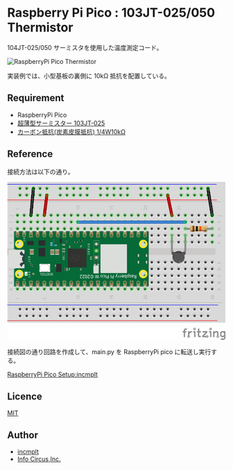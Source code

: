 # Raspberry Pi Pico : 103JT-025/050 Thermistor

104JT-025/050 サーミスタを使用した温度測定コード。

![RaspberryPi Pico Thermistor](thermistor-hard-001.png)

実装例では、小型基板の裏側に 10kΩ 抵抗を配置している。

## Requirement

* RaspberryPi Pico
* [超薄型サーミスター 103JT-025](https://akizukidenshi.com/catalog/g/g110160/)
* [カーボン抵抗(炭素皮膜抵抗) 1/4W10kΩ](https://akizukidenshi.com/catalog/g/g125103/)

## Reference

接続方法は以下の通り。

![RaspberryPi Pico Thermistor](thermistor-unit-001.png)

接続図の通り回路を作成して、main.py を RaspberryPi pico に転送し実行する。


[RaspberryPi Pico Setup:incmplt](https://www.incmplt.net/2022/09/10/raspberrypi-pico-setup/)

## Licence

[MIT](https://github.com/tcnksm/tool/blob/master/LICENCE)

## Author

* [incmplt](https://www.incmplt.net/)
* [Info Circus,Inc.](https://www.infocircus.jp/)